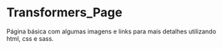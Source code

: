 # Transformers_Page
Página básica com algumas imagens e links para mais detalhes utilizando html, css e sass.
